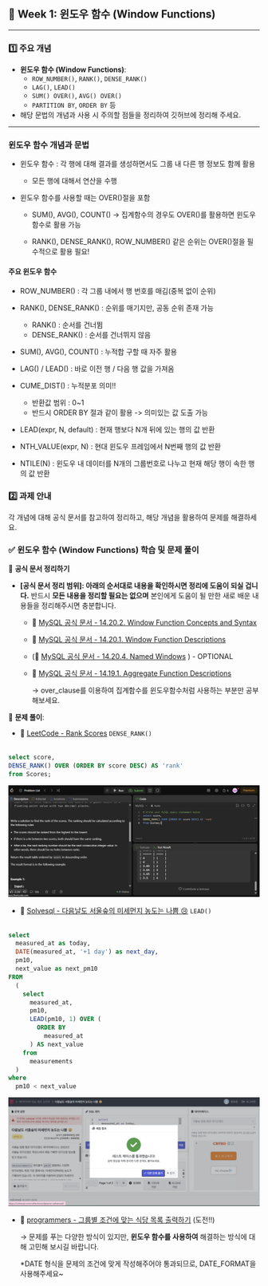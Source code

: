 ## **📌 Week 1: 윈도우 함수 (Window Functions)**

---

### **1️⃣ 주요 개념**

- **윈도우 함수 (Window Functions)**:
    - `ROW_NUMBER()`, `RANK()`, `DENSE_RANK()`
    - `LAG()`, `LEAD()`
    - `SUM() OVER()`, `AVG() OVER()`
    - `PARTITION BY`, `ORDER BY` 등
- 해당 문법의 개념과 사용 시 주의할 점들을 정리하여 깃허브에 정리해 주세요.

---

### 윈도우 함수 개념과 문법 

* 윈도우 함수 : 각 행에 대해 결과를 생성하면서도 그룹 내 다른 행 정보도 함께 활용 

    * 모든 행에 대해서 연산을 수행 

* 윈도우 함수를 사용할 때는 OVER()절을 포함 
    * SUM(), AVG(), COUNT() -> 집계함수의 경우도 OVER()를 활용하면 윈도우 함수로 활용 가능 

    * RANK(), DENSE_RANK(), ROW_NUMBER() 같은 순위는 OVER()절을 필수적으로 활용 필요!


#### 주요 윈도우 함수 

* ROW_NUMBER() : 각 그룹 내에서 행 번호를 매김(중복 없이 순위)

* RANK(), DENSE_RANK() : 순위를 매기지만, 공동 순위 존재 가능 

    * RANK() : 순서를 건너뜀
    * DENSE_RANK() : 순서를 건너뛰지 않음

* SUM(), AVG(), COUNT() : 누적합 구할 때 자주 활용

* LAG() / LEAD() : 바로 이전 행 / 다음 행 값을 가져옴

* CUME_DIST() : 누적분포 의미!!

    * 반환값 범위 : 0~1
    * 반드시 ORDER BY 절과 같이 활용 -> 의미있는 값 도출 가능 

* LEAD(expr, N, default) : 현재 행보다 N개 뒤에 있는 행의 값 반환 

* NTH_VALUE(expr, N) : 현대 윈도우 프레임에서 N번째 행의 값 반환

* NTILE(N) : 윈도우 내 데이터를 N개의 그룹번호로 나누고 현재 해당 행이 속한 행의 값 반환



### **2️⃣ 과제 안내**

각 개념에 대해 공식 문서를 참고하여 정리하고, 해당 개념을 활용하여 문제를 해결하세요.

### **✅ 윈도우 함수 (Window Functions) 학습 및 문제 풀이**

📖 **공식 문서 정리하기**

- **[공식 문서 정리 범위]: 아래의 순서대로 내용을 확인하시면 정리에 도움이 되실 겁니다.** 반드시 **모든 내용을 정리할 필요는 없으며** 본인에게 도움이 될 만한 새로 배운 내용들을 정리해주시면 충분합니다.
    - 🔗 [MySQL 공식 문서 - 14.20.2. Window Function Concepts and Syntax](https://dev.mysql.com/doc/refman/8.0/en/window-functions-usage.html)
    - 🔗 [MySQL 공식 문서 - 14.20.1. Window Function Descriptions](https://dev.mysql.com/doc/refman/8.0/en/window-function-descriptions.html)
    - (🔗 [MySQL 공식 문서 - 14.20.4. Named Windows](https://dev.mysql.com/doc/refman/8.0/en/window-functions-named-windows.html) ) - OPTIONAL
    - 🔗 [MySQL 공식 문서 - 14.19.1. Aggregate Function Descriptions](https://dev.mysql.com/doc/refman/8.0/en/aggregate-functions.html)
        
        → over_clause를 이용하여 집계함수를 윈도우함수처럼 사용하는 부분만 공부해보세요.
        

📝 **문제 풀이**:

- 🔗 [LeetCode - Rank Scores](https://leetcode.com/problems/rank-scores/description/) `DENSE_RANK()`

```sql

select score, 
DENSE_RANK() OVER (ORDER BY score DESC) AS 'rank'
from Scores;

```
![My Image](image/12.png)


- 🔗 [Solvesql - 다음날도 서울숲의 미세먼지 농도는 나쁨 😢](https://solvesql.com/problems/bad-finedust-measure/) `LEAD()`

```sql

select
  measured_at as today,
  DATE(measured_at, '+1 day') as next_day,
  pm10,
  next_value as next_pm10
FROM
  (
    select
      measured_at,
      pm10,
      LEAD(pm10, 1) OVER (
        ORDER BY
          measured_at
      ) AS next_value
    from
      measurements
  )
where
  pm10 < next_value

```
![My Image](image/image.png)


- 🔗 [programmers - 그룹별 조건에 맞는 식당 목록 출력하기](https://school.programmers.co.kr/learn/courses/30/lessons/131124) (도전!!)
    
    → 문제를 푸는 다양한 방식이 있지만, **윈도우 함수를 사용하여** 해결하는 방식에 대해 고민해 보시길 바랍니다.
    
    *DATE 형식을 문제의 조건에 맞게 작성해주어야 통과되므로, DATE_FORMAT을 사용해주세요~